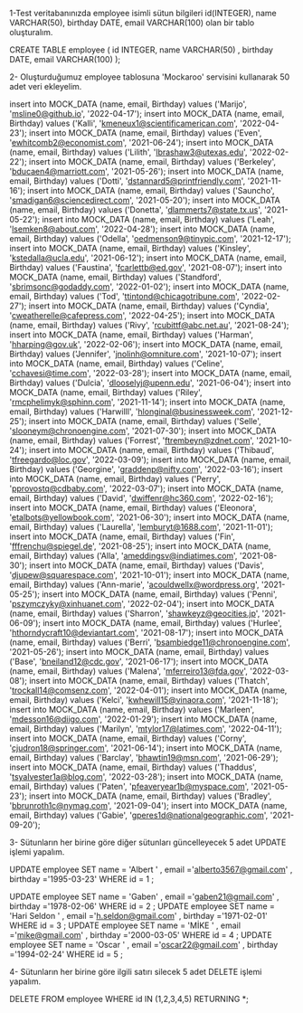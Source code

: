 1-Test veritabanınızda employee isimli sütun bilgileri id(INTEGER), name VARCHAR(50), birthday DATE, email VARCHAR(100) olan bir tablo oluşturalım.

CREATE TABLE employee ( id INTEGER, name VARCHAR(50) , birthday DATE, email VARCHAR(100) );

2- Oluşturduğumuz employee tablosuna 'Mockaroo' servisini kullanarak 50 adet veri ekleyelim.

insert into MOCK_DATA (name, email, Birthday) values ('Marijo', 'msline0@github.io', '2022-04-17');
insert into MOCK_DATA (name, email, Birthday) values ('Kalli', 'kmeneux1@scientificamerican.com', '2022-04-23');
insert into MOCK_DATA (name, email, Birthday) values ('Even', 'ewhitcomb2@economist.com', '2021-06-24');
insert into MOCK_DATA (name, email, Birthday) values ('Lilith', 'lbrashaw3@utexas.edu', '2022-02-22');
insert into MOCK_DATA (name, email, Birthday) values ('Berkeley', 'bducaen4@marriott.com', '2021-05-26');
insert into MOCK_DATA (name, email, Birthday) values ('Dotti', 'dstannard5@printfriendly.com', '2021-11-16');
insert into MOCK_DATA (name, email, Birthday) values ('Sauncho', 'smadigan6@sciencedirect.com', '2021-05-20');
insert into MOCK_DATA (name, email, Birthday) values ('Donetta', 'dlammerts7@state.tx.us', '2021-05-22');
insert into MOCK_DATA (name, email, Birthday) values ('Leah', 'lsemken8@about.com', '2022-04-28');
insert into MOCK_DATA (name, email, Birthday) values ('Odella', 'oedmenson9@tinypic.com', '2021-12-17');
insert into MOCK_DATA (name, email, Birthday) values ('Kinsley', 'kstedalla@ucla.edu', '2021-06-12');
insert into MOCK_DATA (name, email, Birthday) values ('Faustina', 'fcarlettb@ed.gov', '2021-08-07');
insert into MOCK_DATA (name, email, Birthday) values ('Standford', 'sbrimsonc@godaddy.com', '2022-01-02');
insert into MOCK_DATA (name, email, Birthday) values ('Tod', 'ttintond@chicagotribune.com', '2022-02-27');
insert into MOCK_DATA (name, email, Birthday) values ('Cyndia', 'cweatherelle@cafepress.com', '2022-04-25');
insert into MOCK_DATA (name, email, Birthday) values ('Rivy', 'rcubittf@abc.net.au', '2021-08-24');
insert into MOCK_DATA (name, email, Birthday) values ('Harman', 'hharping@gov.uk', '2022-02-06');
insert into MOCK_DATA (name, email, Birthday) values ('Jennifer', 'jnolinh@omniture.com', '2021-10-07');
insert into MOCK_DATA (name, email, Birthday) values ('Celine', 'cchavesi@time.com', '2022-03-28');
insert into MOCK_DATA (name, email, Birthday) values ('Dulcia', 'dlooselyj@upenn.edu', '2021-06-04');
insert into MOCK_DATA (name, email, Birthday) values ('Riley', 'rmcphelimyk@sphinn.com', '2021-11-14');
insert into MOCK_DATA (name, email, Birthday) values ('Harwilll', 'hlonginal@businessweek.com', '2021-12-25');
insert into MOCK_DATA (name, email, Birthday) values ('Selle', 'slooneym@chronoengine.com', '2021-07-30');
insert into MOCK_DATA (name, email, Birthday) values ('Forrest', 'ftrembeyn@zdnet.com', '2021-10-24');
insert into MOCK_DATA (name, email, Birthday) values ('Thibaud', 'tfreegardo@loc.gov', '2022-03-09');
insert into MOCK_DATA (name, email, Birthday) values ('Georgine', 'graddenp@nifty.com', '2022-03-16');
insert into MOCK_DATA (name, email, Birthday) values ('Perry', 'pprovostq@cdbaby.com', '2022-03-07');
insert into MOCK_DATA (name, email, Birthday) values ('David', 'dwiffenr@hc360.com', '2022-02-16');
insert into MOCK_DATA (name, email, Birthday) values ('Eleonora', 'etalbots@yellowbook.com', '2021-06-30');
insert into MOCK_DATA (name, email, Birthday) values ('Laurella', 'lemburyt@1688.com', '2021-11-01');
insert into MOCK_DATA (name, email, Birthday) values ('Fin', 'fffrenchu@spiegel.de', '2021-08-25');
insert into MOCK_DATA (name, email, Birthday) values ('Alla', 'ameddingsv@indiatimes.com', '2021-08-30');
insert into MOCK_DATA (name, email, Birthday) values ('Davis', 'djupew@squarespace.com', '2021-10-01');
insert into MOCK_DATA (name, email, Birthday) values ('Ann-marie', 'acouldwellx@wordpress.org', '2021-05-25');
insert into MOCK_DATA (name, email, Birthday) values ('Penni', 'pszymczyky@xinhuanet.com', '2022-02-04');
insert into MOCK_DATA (name, email, Birthday) values ('Sharron', 'shawkeyz@geocities.jp', '2021-06-09');
insert into MOCK_DATA (name, email, Birthday) values ('Hurlee', 'hthorndycraft10@deviantart.com', '2021-08-17');
insert into MOCK_DATA (name, email, Birthday) values ('Berri', 'bsambiedge11@chronoengine.com', '2021-05-26');
insert into MOCK_DATA (name, email, Birthday) values ('Base', 'bneiland12@cdc.gov', '2021-06-17');
insert into MOCK_DATA (name, email, Birthday) values ('Malena', 'mferreiro13@fda.gov', '2022-03-08');
insert into MOCK_DATA (name, email, Birthday) values ('Thatch', 'trockall14@comsenz.com', '2022-04-01');
insert into MOCK_DATA (name, email, Birthday) values ('Kelci', 'kwhewill15@vinaora.com', '2021-11-18');
insert into MOCK_DATA (name, email, Birthday) values ('Marleen', 'mdesson16@diigo.com', '2022-01-29');
insert into MOCK_DATA (name, email, Birthday) values ('Marilyn', 'mtylor17@latimes.com', '2022-04-11');
insert into MOCK_DATA (name, email, Birthday) values ('Corny', 'cjudron18@springer.com', '2021-06-14');
insert into MOCK_DATA (name, email, Birthday) values ('Barclay', 'bhawtin19@msn.com', '2021-06-29');
insert into MOCK_DATA (name, email, Birthday) values ('Thaddus', 'tsyalvester1a@blog.com', '2022-03-28');
insert into MOCK_DATA (name, email, Birthday) values ('Paten', 'pfeaveryear1b@myspace.com', '2021-05-23');
insert into MOCK_DATA (name, email, Birthday) values ('Bradley', 'bbrunroth1c@nymag.com', '2021-09-04');
insert into MOCK_DATA (name, email, Birthday) values ('Gabie', 'gperes1d@nationalgeographic.com', '2021-09-20');

3- Sütunların her birine göre diğer sütunları güncelleyecek 5 adet UPDATE işlemi yapalım.

UPDATE employee
		 SET name = 'Albert ' ,
		 email ='alberto3567@gmail.com' ,
		 birthday ='1995-03-23'
		 WHERE id = 1 ;

UPDATE employee
		 SET name = 'Gaben' ,
		 email ='gaben21@gmail.com' ,
		 birthday ='1978-02-06'
		 WHERE id = 2 ;
UPDATE employee
		 SET name = 'Hari Seldon  ' ,
		 email ='h.seldon@gmail.com' ,
		 birthday ='1971-02-01'
		 WHERE id = 3 ;
UPDATE employee
		 SET name = 'MİKE ' ,
		 email ='mike@gmail.com' ,
		 birthday ='2000-03-05'
		 WHERE id = 4 ;
UPDATE employee
		 SET name = 'Oscar ' ,
		 email ='oscar22@gmail.com' ,
		 birthday ='1994-02-24'
		 WHERE id = 5 ;


4- Sütunların her birine göre ilgili satırı silecek 5 adet DELETE işlemi yapalım.

DELETE FROM employee
		WHERE id IN (1,2,3,4,5)
		RETURNING *;
